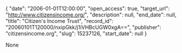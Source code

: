 {
  "date": "2006-01-01T12:00:00", 
  "open_access": true, 
  "target_url": "http://www.citizensincome.org/", 
  "description": null, 
  "end_date": null, 
  "title": "Citizen's Income Trust", 
  "record_id": "20060101T120000/nxipGkk/j1iVHBcUGW0xgA==", 
  "publisher": "citizensincome.org", 
  "slug": 15237126, 
  "start_date": null
}

None
